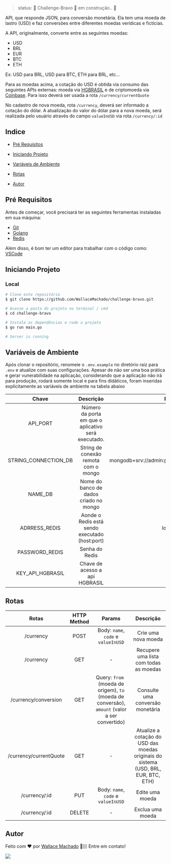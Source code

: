 







> status:	🚧  Challenge-Bravo 🚀 em construção..  🚧

API, que responde JSON, para conversão monetária. Ela tem uma moeda de lastro (USD) e faz conversões entre diferentes moedas verídicas e fictícias.



A API, originalmente, converte entre as seguintes moedas:

-   USD
-   BRL
-   EUR
-   BTC
-   ETH

Ex: USD para BRL, USD para BTC, ETH para BRL, etc...

Para as moedas acima, a cotação do USD é obtida via consumo das seguintes APIs externas: moeda via [HGBRASIL](https://hgbrasil.com/status/finance) e de criptomoeda via [Coinbase](https://developers.coinbase.com/api/v2#get-buy-price). Para isso deverá ser usada a rota ``` /currency/currentQuote ```

No cadastro de nova moeda, rota ``` /currency ```, deverá ser informado a cotação do dólar. A atualização do valor do dólar para a nova moeda, será realizada pelo usuário através do campo ```valueInUSD``` via rota ``` /currency/:id ```

## Indice

* <p><a href="#pré-requisitos">Pré Requisitos</a> </p>
* <p><a href="#iniciando-projeto">Iniciando Projeto</a></p>
* <p><a href="#variáveis-de--ambiente">Variáveis de Ambiente</a></p>
* <p><a href="#rotas">Rotas</a></p>
* <p><a href="#autor">Autor</a></p>




## Pré Requisitos

Antes de começar, você precisará ter as seguintes ferramentas instaladas em sua máquina:
* [Git](https://git-scm.com)
* [Golang](https://golang.org/)
* [Redis](https://redis.io/)


Além disso, é bom ter um editor para trabalhar com o código como: [VSCode](https://code.visualstudio.com/)



## Iniciando Projeto 

### Local

```bash
# Clone este repositório
$ git clone https://github.com/WallaceMachado/challenge-bravo.git

# Acesse a pasta do projeto no terminal / cmd
$ cd challenge-bravo

# Instale as dependências e rode o projeto
$ go run main.go

# Server is running
```


## Variáveis de Ambiente

Após clonar o repositório, renomeie o ``` .env.example ``` no diretório raiz para ``` .env ``` e atualize com suas configurações.
Apesar de não ser uma boa prática e gerar vunerabilidade na aplicação, considerando que a aplicação não irá para produção, rodará somente local e para fins didáticos,
foram inseridas explicitamente as variáveis de ambiente na tabela abaixo

| Chave  |  Descrição  | Predefinição  |
| :---: | :---: | :---: | 
|  API_PORT | Número da porta em que o aplicativo será executado. | 5000  |
|  STRING_CONNECTION_DB |  String de conexão remota com o mongo |  mongodb+srv://admin:root@cluster0.pamgw.mongodb.net |
|  NAME_DB |  Nome do banco de dados criado no mongo  |  chBravoDb |
|  ADRRESS_REDIS|  Aonde o Redis está sendo executado (host:port) |  localhost:6379  |
|  PASSWORD_REDIS |  Senha do Redis |    |
|  KEY_API_HGBRASIL|  Chave de acesso a api HGBRASIL |  b9524aa8  |



## Rotas

| Rotas  |  HTTP Method  | Params  |  Descrição  |
| :---: | :---: | :---: | :---: |
|  /currency |  POST |  Body: ``` name ```, ``` code ``` e ``` valueInUSD ``` |  Crie uma nova moeda |
|  /currency |  GET |  -  | Recupere uma lista com todas as moedas |
|  /currency/conversion |  GET |  Query: ```from ``` (moeda de origem), ``` to ``` (moeda de conversão), ``` amount ``` (valor a ser convertido)  |  Consulte uma conversão monetária |
|  /currency/currentQuote |  GET | -  |  Atualize a cotação do USD das moedas originais do sistema (USD, BRL, EUR, BTC, ETH)  |
|  /currency/:id |  PUT |  Body: ``` name ```, ``` code ``` e ``` valueInUSD ```  |  Edite uma moeda |
|  /currency/:id |  DELETE |  -  |  Exclua uma moeda |



## Autor


Feito com ❤️ por [Wallace Machado](https://github.com/WallaceMachado) 🚀🏽 Entre em contato!

[<img src="https://img.shields.io/badge/linkedin-%230077B5.svg?&style=for-the-badge&logo=linkedin&logoColor=white" />](https://www.linkedin.com/in/wallace-machado-b2054246/)
